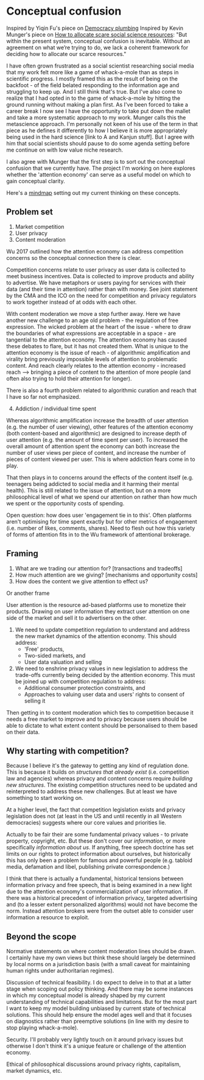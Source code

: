 # Conceptual confusion

Inspired by Yiqin Fu's piece on [Democracy plumbing](https://yiqinfu.github.io/posts/democracy-plumbers/)
Inspired by Kevin Munger's piece on [How to allocate scare social science resources](https://kevinmunger.substack.com/p/how-should-we-allocate-scarce-social):
    "But within the present system, conceptual confusion is inevitable. Without an agreement on what we’re trying to do, we lack a coherent framework for deciding how to allocate our scarce resources."

I have often grown frustrated as a social scientist researching social media that my work felt more like a game of whack-a-mole than as steps in scientific progress. I mostly framed this as the result of being on the backfoot - of the field belated responding to the information age and struggling to keep up. And I still think that's true. But I've also come to realize that I had opted in to the game of whack-a-mole by hitting the ground running without making a plan first. As I've been forced to take a career break I now see I have the opportunity to take put down the mallet and take a more systematic approach to my work. Munger calls this the metascience approach. I'm personally not keen of his use of the term in that piece as he defines it differently to how I believe it is more appropriately being used in the hard science [link to A and Kanjun stuff]. But I agree with him that social scientists should pause to do some agenda setting before me continue on with low value niche research.

I also agree with Munger that the first step is to sort out the conceptual confusion that we currently have. The project I'm working on here explores whether the 'attention economy' can serve as a useful model on which to gain conceptual clarity.

Here's a [mindmap](https://miro.com/app/board/uXjVO0YyOII=/?share_link_id=653705587083) setting out my current thinking on these concepts.

## Problem set

1) Market competition
2) User privacy
3) Content moderation

Wu 2017 outlined how the attention economy can address competition concerns so the conceptual connection there is clear.

Competition concerns relate to user privacy as user data is collected to meet business incentives. Data is collected to improve products and ability to advertise. We have metaphors or users paying for services with their data (and their time in attention) rather than with money. See joint statement by the CMA and the ICO on the need for competition and privacy regulators to work together instead of at odds with each other.

With content moderation we move a step further away. Here we have another new challenge to an age old problem - the regulation of free expression. The wicked problem at the heart of the issue - where to draw the boundaries of what expressions are acceptable in a space - are tangential to the attention economy. The attention economy has caused these debates to flare, but it has not created them. What is unique to the attention economy is the issue of reach - of algorithmic amplification and virality bring previously impossible levels of attention to problematic content. And reach clearly relates to the attention economy - increased reach --> bringing a piece of content to the attention of more people (and often also trying to hold their attention for longer).

There is also a fourth problem related to algorithmic curation and reach that I have so far not emphasized.

4) Addiction / individual time spent

Whereas algorithmic amplification increase the breadth of user attention (e.g. the number of user viewing), other features of the attention economy (both content-based and algorithmic) are designed to increase depth of user attention (e.g. the amount of time spent per user). To increased the overall amount of attention spent the economy can both increase the number of user views per piece of content, and increase the number of pieces of content viewed per user. This is where addiction fears come in to play.

That then plays in to concerns around the effects of the content itself (e.g. teenagers being addicted to social media and it harming their mental health). This is still related to the issue of attention, but on a more philosophical level of what we spend our attention on rather than how much we spent or the opportunity costs of spending.

Open question: how does user 'engagement tie in to this'. Often platforms aren't optimising for time spent exactly but for other metrics of engagement (i.e. number of likes, comments, shares). Need to flesh out how this variety of forms of attention fits in to the Wu framework of attentional brokerage.

## Framing

1. What are we trading our attention for? [transactions and tradeoffs]
2. How much attention are we giving? [mechanisms and opportunity costs]
3. How does the content we give attention to effect us?

Or another frame

User attention is the resource ad-based platforms use to monetize their products. Drawing on user information they extract user attention on one side of the market and sell it to advertisers on the other.

1. We need to update competition regulation to understand and address the new market dynamics of the attention economy. This should address:
   - 'Free' products,
   - Two-sided markets, and
   - User data valuation and selling
2. We need to enshrine privacy values in new legislation to address the trade-offs currently being decided by the attention economy. This must be joined up with competition regulation to address:
    - Additional consumer protection constraints, and
    - Approaches to valuing user data and users' rights to consent of selling it

Then getting in to content moderation which ties to competition because it needs a free market to improve and to privacy because users should be able to dictate to what extent content should be personalised to them based on their data.

## Why starting with competition?

Because I believe it's the gateway to getting any kind of regulation done. This is because it builds on *structures that already exist* (i.e. competition law and agencies) whereas privacy and content concerns require *building new structures*. The existing competition structures need to be updated and reinterpreted to address these new challenges. But at least we have something to start working on.

At a higher level, the fact that competition legislation exists and privacy legislation does not (at least in the US and until recently in all Western democracies) suggests where our core values and priorities lie.

Actually to be fair their are some fundamental privacy values - to private property, copyright, etc. But these don't cover our *information*, or more specifically *information about us*. If anything, free speech doctrine has set limits on our rights to protect information about ourselves, but historically this has only been a problem for famous and powerful people (e.g. tabloid media, defamation and libel, publishing private correspondence.)

I think that there is actually a fundamental, historical tensions between information privacy and free speech, that is being examined in a new light due to the attention economy's commercialization of user information. If there was a historical precedent of information privacy, targeted advertising and (to a lesser extent personalized algorithms) would not have become the norm. Instead attention brokers were from the outset able to consider user information a resource to exploit.

## Beyond the scope

Normative statements on where content moderation lines should be drawn. I certainly have my own views but think these should largely be determined by local norms on a jurisdiction basis (with a small caveat for maintaining human rights under authoritarian regimes).

Discussion of technical feasibility. I do expect to delve in to that at a latter stage when scoping out policy thinking. And there may be some instances in which my conceptual model is already shaped by my current understanding of technical capabilities and limitations. But for the most part I want to keep my model building unbiased by current state of technical solutions. This should help ensure the model ages well and that it focuses on diagnostics rather than preemptive solutions (in line with my desire to stop playing whack-a-mole).

Security. I'll probably very lightly touch on it around privacy issues but otherwise I don't think it's a unique feature or challenge of the attention economy.

Ethical of philosophical discussions around privacy rights, capitalism, market dynamics, etc. 